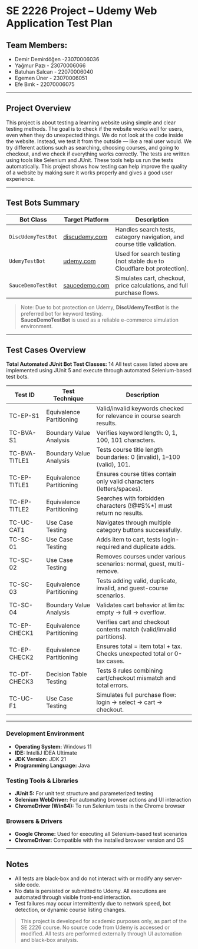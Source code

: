 # SE 2226 Project – Udemy Web Application Test Plan


## Team Members:

- Demir Demirdöğen -23070006036
- Yağmur Pazı - 23070006066
- Batuhan Salcan - 22070006040
- Egemen Üner - 23070006051
- Efe Bırık - 22070006075

---

## Project Overview

This project is about testing a learning website using simple and clear testing methods. The goal is to check if the website works well for users, even when they do unexpected things.
We do not look at the code inside the website. Instead, we test it from the outside — like a real user would. We try different actions such as searching, choosing courses, and going to checkout, and we check if everything works correctly.
The tests are written using tools like Selenium and JUnit. These tools help us run the tests automatically.
This project shows how testing can help improve the quality of a website by making sure it works properly and gives a good user experience.



---

## Test Bots Summary

| Bot Class              | Target Platform             | Description                                                                 |
|------------------------|-----------------------------|-----------------------------------------------------------------------------|
| `DiscUdemyTestBot`     | [discudemy.com](https://www.discudemy.com) | Handles search tests, category navigation, and course title validation.     |
| `UdemyTestBot`         | [udemy.com](https://www.udemy.com)         | Used for search testing (not stable due to Cloudflare bot protection).     |
| `SauceDemoTestBot`     | [saucedemo.com](https://www.saucedemo.com) | Simulates cart, checkout, price calculations, and full purchase flows.     |

> Note: Due to bot protection on Udemy, **DiscUdemyTestBot** is the preferred bot for keyword testing.  
>**SauceDemoTestBot** is used as a reliable e-commerce simulation environment.

--- 

## Test Cases Overview

**Total Automated JUnit Bot Test Classes:** 14
All test cases listed above are implemented using JUnit 5 and execute through automated Selenium-based test bots.

| Test ID         | Test Technique            | Description                                                                 |
|-----------------|---------------------------|-----------------------------------------------------------------------------|
| TC-EP-S1        | Equivalence Partitioning  | Valid/invalid keywords checked for relevance in course search results.     |
| TC-BVA-S1       | Boundary Value Analysis   | Verifies keyword length: 0, 1, 100, 101 characters.                        |
| TC-BVA-TITLE1   | Boundary Value Analysis   | Tests course title length boundaries: 0 (invalid), 1–100 (valid), 101.     |
| TC-EP-TITLE1    | Equivalence Partitioning  | Ensures course titles contain only valid characters (letters/spaces).      |
| TC-EP-TITLE2    | Equivalence Partitioning  | Searches with forbidden characters (!@#$%*) must return no results.        |
| TC-UC-CAT1      | Use Case Testing          | Navigates through multiple category buttons successfully.                  |
| TC-SC-01        | Use Case Testing          | Adds item to cart, tests login-required and duplicate adds.                |
| TC-SC-02        | Use Case Testing          | Removes courses under various scenarios: normal, guest, multi-remove.      |
| TC-SC-03        | Equivalence Partitioning  | Tests adding valid, duplicate, invalid, and guest-course scenarios.        |
| TC-SC-04        | Boundary Value Analysis   | Validates cart behavior at limits: empty → full → overflow.                |
| TC-EP-CHECK1    | Equivalence Partitioning  | Verifies cart and checkout contents match (valid/invalid partitions).      |
| TC-EP-CHECK2    | Equivalence Partitioning  | Ensures total = item total + tax. Checks unexpected total or 0-tax cases.  |
| TC-DT-CHECK3    | Decision Table Testing    | Tests 8 rules combining cart/checkout mismatch and total errors.           |
| TC-UC-F1        | Use Case Testing          | Simulates full purchase flow: login → select → cart → checkout.            |

---

### Development Environment
- **Operating System:** Windows 11
- **IDE:** IntelliJ IDEA Ultimate
- **JDK Version:** JDK 21
- **Programming Language:** Java

### Testing Tools & Libraries
- **JUnit 5:** For unit test structure and parameterized testing
- **Selenium WebDriver:** For automating browser actions and UI interaction
- **ChromeDriver (Win64):** To run Selenium tests in the Chrome browser

### Browsers & Drivers
- **Google Chrome:** Used for executing all Selenium-based test scenarios
- **ChromeDriver:** Compatible with the installed browser version and OS

---

## Notes

- All tests are black-box and do not interact with or modify any server-side code.
- No data is persisted or submitted to Udemy. All executions are automated through visible front-end interaction.
- Test failures may occur intermittently due to network speed, bot detection, or dynamic course listing changes.



>This project is developed for academic purposes only, as part of the SE 2226 course. No source code from Udemy is accessed or modified. All tests are performed externally through UI automation and black-box analysis.